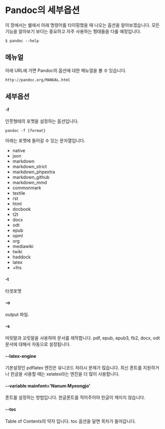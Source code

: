 # Pandoc의 세부옵션
이 장에서는 쉘에서 아래 명령어를 타이핑했을 때 나오는 옵션을 알아보겠습니다.
모든 기능을 알아보기 보다는 중요하고 자주 사용하는 형태들을 다룰 예정입니다.

	$ pandoc --help

## 메뉴얼
아래 URL에 가면 Pandoc의 옵션에 대한 메뉴얼을 볼 수 있습니다.

	http://pandoc.org/MANUAL.html

## 세부옵션

#### -f
인풋형태의 포멧을 설정하는 옵션입니다.

	pandoc -f {format}

아래는 포멧에 들어갈 수 있는 문자열입니다.
- native
- json
- markdown
- markdown_strict
- markdown_phpextra
- markdown_github
- markdown_mmd
- commonmark
- textile
- rst
- html
- docbook
- t2t
- docx
- odt
- epub
- opml
- org
- mediawiki
- twiki
- haddock
- latex
- +lhs

#### -t
타겟포멧

#### -o
output 파일.

#### -s
머릿말과 꼬릿말을 사용하여 문서를 제작합니다.
pdf, epub, epub3, fb2, docx, odt 문서에 대해서 자동으로 설정됩니다.

#### --latex-engine
기본설정인 pdflatex 엔진은 유니코드 처리시 문제가 많습니다.
최신 폰트를 지원하거나 한글을 사용할 때는 xelatex라는 엔진을 더 많이 사용합니다.

#### --variable mainfont='Nanum Myeongjo'
폰트를 설정하는 방법입니다. 한글폰트를 적어주어야 한글이 깨지지 않습니다.

#### --toc
Table of Contents의 약자 입니다. toc 옵션을 달면 목차가 들어갑니다.
